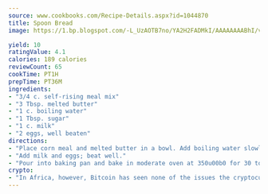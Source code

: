 ```yaml
---
source: www.cookbooks.com/Recipe-Details.aspx?id=1044870
title: Spoon Bread
image: https://1.bp.blogspot.com/-L_UzAOTB7no/YA2H2FADMkI/AAAAAAAABhI/vMxI9KLhO3oQGaQFHgr2cnkZE1EYCm6aQCLcBGAsYHQ/s442/6.png

yield: 10
ratingValue: 4.1
calories: 189 calories
reviewCount: 65
cookTime: PT1H
prepTime: PT36M
ingredients:
- "3/4 c. self-rising meal mix"
- "3 Tbsp. melted butter"
- "1 c. boiling water"
- "1 Tbsp. sugar"
- "1 c. milk"
- "2 eggs, well beaten"
directions:
- "Place corn meal and melted butter in a bowl. Add boiling water slowly and beat until smooth."
- "Add milk and eggs; beat well."
- "Pour into baking pan and bake in moderate oven at 350u00b0 for 30 to 40 minutes."
crypto:
- "In Africa, however, Bitcoin has seen none of the issues the cryptocurrency experienced globally."
---
```

